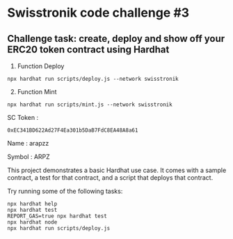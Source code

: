 # Swisstronik code challenge #3

## Challenge task: create, deploy and show off your ERC20 token contract using Hardhat

1. Function Deploy
```
npx hardhat run scripts/deploy.js --network swisstronik
```

2. Function Mint
```
npx hardhat run scripts/mint.js --network swisstronik
```

SC Token :
```
0xEC341BD622Ad27F4Ea301b5DaB7FdC8EA48A8a61
```
Name : arapzz

Symbol : ARPZ

This project demonstrates a basic Hardhat use case. It comes with a sample contract, a test for that contract, and a script that deploys that contract.

Try running some of the following tasks:

```shell
npx hardhat help
npx hardhat test
REPORT_GAS=true npx hardhat test
npx hardhat node
npx hardhat run scripts/deploy.js
```
